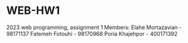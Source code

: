 # WEB-HW1
2023 web programming, assignment 1
Members:
Elahe Mortazavian - 98171137
Fatemeh Fotouhi - 98170968
Poria Khajehpor - 400171392
